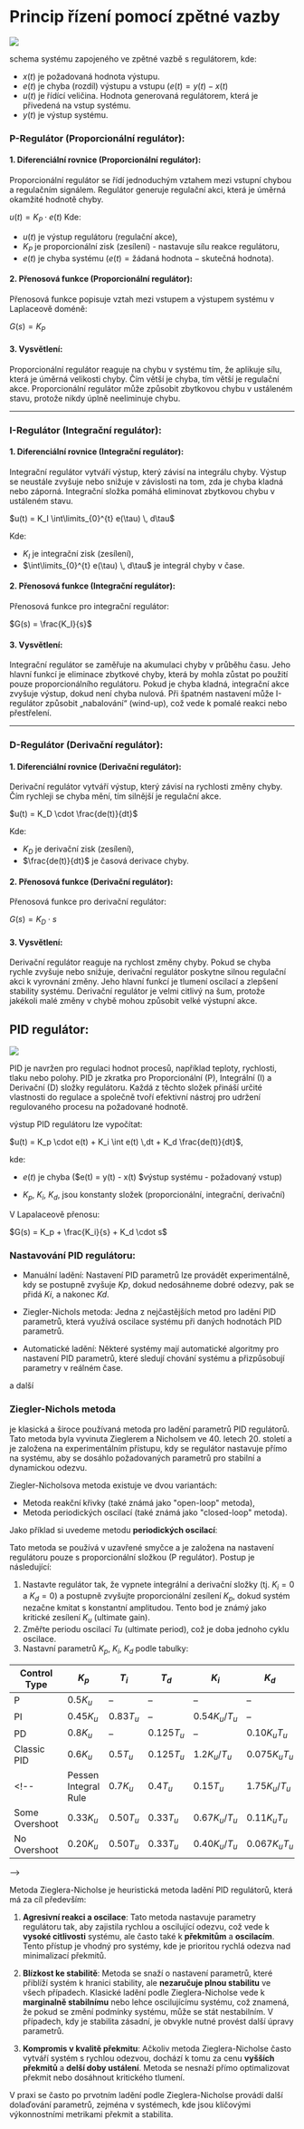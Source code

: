 # Princip řízení pomocí zpětné vazby
<img src="img/feedback.png">

schema systému zapojeného ve zpětné vazbě s regulátorem, kde:

- $x(t)$ je požadovaná hodnota výstupu.
- $e(t)$ je chyba (rozdíl) výstupu a vstupu ($e(t) = y(t) - x(t)$
- $u(t)$ je řídící veličina. Hodnota generovaná regulátorem, která je přivedená na vstup systému.
- $y(t)$ je výstup systému.


### P-Regulátor (Proporcionální regulátor):

#### 1. **Diferenciální rovnice (Proporcionální regulátor)**:
Proporcionální regulátor se řídí jednoduchým vztahem mezi vstupní chybou a regulačním signálem. Regulátor generuje regulační akci, která je úměrná okamžité hodnotě chyby.


$u(t) = K_P \cdot e(t)$
Kde:
- $u(t)$ je výstup regulátoru (regulační akce),
- $K_P$ je proporcionální zisk (zesílení) - nastavuje sílu reakce regulátoru,
- $e(t)$ je chyba systému ($e(t) = \text{žádaná hodnota} - \text{skutečná hodnota}$).

#### 2. **Přenosová funkce (Proporcionální regulátor)**:
Přenosová funkce popisuje vztah mezi vstupem a výstupem systému v Laplaceově doméně:

$G(s) = K_P$

#### 3. **Vysvětlení**:
Proporcionální regulátor reaguje na chybu v systému tím, že aplikuje sílu, která je úměrná velikosti chyby. Čím větší je chyba, tím větší je regulační akce. Proporcionální regulátor může způsobit zbytkovou chybu v ustáleném stavu, protože nikdy úplně neeliminuje chybu.

---

### I-Regulátor (Integrační regulátor):

#### 1. **Diferenciální rovnice (Integrační regulátor)**:
Integrační regulátor vytváří výstup, který závisí na integrálu chyby. Výstup se neustále zvyšuje nebo snižuje v závislosti na tom, zda je chyba kladná nebo záporná. Integrační složka pomáhá eliminovat zbytkovou chybu v ustáleném stavu.

$u(t) = K_I \int\limits_{0}^{t} e(\tau) \, d\tau$

Kde:
- $K_I$ je integrační zisk (zesílení),
- $\int\limits_{0}^{t} e(\tau) \, d\tau$ je integrál chyby v čase.

#### 2. **Přenosová funkce (Integrační regulátor)**:
Přenosová funkce pro integrační regulátor:

$G(s) = \frac{K_I}{s}$

#### 3. **Vysvětlení**:
Integrační regulátor se zaměřuje na akumulaci chyby v průběhu času. Jeho hlavní funkcí je eliminace zbytkové chyby, která by mohla zůstat po použití pouze proporcionálního regulátoru. Pokud je chyba kladná, integrační akce zvyšuje výstup, dokud není chyba nulová. Při špatném nastavení může I-regulátor způsobit „nabalování“ (wind-up), což vede k pomalé reakci nebo přestřelení.

---

### D-Regulátor (Derivační regulátor):

#### 1. **Diferenciální rovnice (Derivační regulátor)**:
Derivační regulátor vytváří výstup, který závisí na rychlosti změny chyby. Čím rychleji se chyba mění, tím silnější je regulační akce.

$u(t) = K_D \cdot \frac{de(t)}{dt}$

Kde:
- $K_D$ je derivační zisk (zesílení),
- $\frac{de(t)}{dt}$ je časová derivace chyby.

#### 2. **Přenosová funkce (Derivační regulátor)**:
Přenosová funkce pro derivační regulátor:

$G(s) = K_D \cdot s$

#### 3. **Vysvětlení**:
Derivační regulátor reaguje na rychlost změny chyby. Pokud se chyba rychle zvyšuje nebo snižuje, derivační regulátor poskytne silnou regulační akci k vyrovnání změny. Jeho hlavní funkcí je tlumení oscilací a zlepšení stability systému. Derivační regulátor je velmi citlivý na šum, protože jakékoli malé změny v chybě mohou způsobit velké výstupní akce.

## PID regulátor:

<img src="img/pid.png">

PID je navržen pro regulaci hodnot procesů, například teploty, rychlosti, tlaku nebo polohy. PID je zkratka pro Proporcionální (P), Integrální (I) a Derivační (D) složky regulátoru. Každá z těchto složek přináší určité vlastnosti do regulace a společně tvoří efektivní nástroj pro udržení regulovaného procesu na požadované hodnotě.

výstup PID regulátoru lze vypočítat:

$u(t) = K_p \cdot e(t) + K_i \int e(t) \,dt + K_d \frac{de(t)}{dt}$,

kde:

- $e(t)$ je chyba ($e(t) = y(t) - x(t) $výstup systému - požadovaný vstup)

- $K_p$, $K_i$, $K_d$, jsou konstanty složek (proporcionální, integrační, derivační)

V Lapalaceově přenosu:

$G(s) = K_p + \frac{K_i}{s} + K_d \cdot s$

### Nastavování PID regulátoru:

- Manuální ladění: Nastavení PID parametrů lze provádět experimentálně, kdy se postupně zvyšuje $Kp$​, dokud nedosáhneme dobré odezvy, pak se přidá $Ki$​, a nakonec $Kd​$.

- Ziegler-Nichols metoda: Jedna z nejčastějších metod pro ladění PID parametrů, která využívá oscilace systému při daných hodnotách PID parametrů.

- Automatické ladění: Některé systémy mají automatické algoritmy pro nastavení PID parametrů, které sledují chování systému a přizpůsobují parametry v reálném čase.

a další

### Ziegler-Nichols metoda

je klasická a široce používaná metoda pro ladění parametrů PID regulátorů. Tato metoda byla vyvinuta Zieglerem a Nicholsem ve 40. letech 20. století a je založena na experimentálním přístupu, kdy se regulátor nastavuje přímo na systému, aby se dosáhlo požadovaných parametrů pro stabilní a dynamickou odezvu.

Ziegler-Nicholsova metoda existuje ve dvou variantách:

- Metoda reakční křivky (také známá jako "open-loop" metoda),
- Metoda periodických oscilací (také známá jako "closed-loop" metoda).

Jako příklad si uvedeme metodu **periodických oscilací**:

Tato metoda se používá v uzavřené smyčce a je založena na nastavení regulátoru pouze s proporcionální složkou (P regulátor). Postup je následující:

1. Nastavte regulátor tak, že vypnete integrální a derivační složky (tj. $K_i=0$ a $K_d=0$) a postupně zvyšujte proporcionální zesílení $K_p$​, dokud systém nezačne kmitat s konstantní amplitudou. Tento bod je známý jako kritické zesílení $K_u$ (ultimate gain).
2. Změřte periodu oscilací $Tu$​ (ultimate period), což je doba jednoho cyklu oscilace.
3. Nastavní parametrů $K_p$, $K_i$, $K_d$ podle tabulky:

| Control Type            | $K_p$              | $T_i$                  | $T_d$                 | $K_i$                        | $K_d$                     |
|-------------------------|--------------------|------------------------|-----------------------|------------------------------|---------------------------|
| P                       | $0.5 K_u$          | –                      | –                     | –                            | –                         |
| PI                      | $0.45 K_u$         | $0.83 T_u$             | –                     | $0.54 K_u / T_u$             | –                         |
| PD                      | $0.8 K_u$          | –                      | $0.125 T_u$           | –                            | $0.10 K_u T_u$            |
| Classic PID             | $0.6 K_u$          | $0.5 T_u$              | $0.125 T_u$           | $1.2 K_u / T_u$              | $0.075 K_u T_u$           |
<!--| Pessen Integral Rule    | $0.7 K_u$          | $0.4 T_u$              | $0.15 T_u$            | $1.75 K_u / T_u$             | $0.105 K_u T_u$           |
| Some Overshoot          | $0.33 K_u$         | $0.50 T_u$             | $0.33 T_u$            | $0.67 K_u / T_u$             | $0.11 K_u T_u$            |
| No Overshoot            | $0.20 K_u$         | $0.50 T_u$             | $0.33 T_u$            | $0.40 K_u / T_u$             | $0.067 K_u T_u$           |
-->

Metoda Zieglera-Nicholse je heuristická metoda ladění PID regulátorů, která má za cíl především:

1. **Agresivní reakci a oscilace**: Tato metoda nastavuje parametry regulátoru tak, aby zajistila rychlou a oscilující odezvu, což vede k **vysoké citlivosti** systému, ale často také k **překmitům** a **oscilacím**. Tento přístup je vhodný pro systémy, kde je prioritou rychlá odezva nad minimalizací překmitů.

2. **Blízkost ke stabilitě**: Metoda se snaží o nastavení parametrů, které přiblíží systém k hranici stability, ale **nezaručuje plnou stabilitu** ve všech případech. Klasické ladění podle Zieglera-Nicholse vede k **marginalně stabilnímu** nebo lehce oscilujícímu systému, což znamená, že pokud se změní podmínky systému, může se stát nestabilním. V případech, kdy je stabilita zásadní, je obvykle nutné provést další úpravy parametrů.

3. **Kompromis v kvalitě překmitu**: Ačkoliv metoda Zieglera-Nicholse často vytváří systém s rychlou odezvou, dochází k tomu za cenu **vyšších překmitů** a **delší doby ustálení**. Metoda se nesnaží přímo optimalizovat překmit nebo dosáhnout kritického tlumení.

V praxi se často po prvotním ladění podle Zieglera-Nicholse provádí další dolaďování parametrů, zejména v systémech, kde jsou klíčovými výkonnostními metrikami překmit a stabilita.


